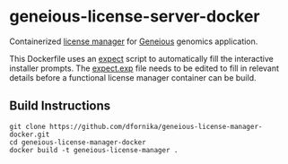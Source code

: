 # geneious-license-server-docker

Containerized [license manager](https://help.geneious.com/hc/en-us/sections/360009220632-Geneious-Floating-License-Manager) for [Geneious](https://www.geneious.com/) genomics application.

This Dockerfile uses an [expect](https://linux.die.net/man/1/expect) script to automatically fill the interactive installer prompts. The [expect.exp]() file needs to be edited to fill in
relevant details before a functional license manager container can be build.

## Build Instructions

```
git clone https://github.com/dfornika/geneious-license-manager-docker.git
cd geneious-license-manager-docker
docker build -t geneious-license-manager .
```